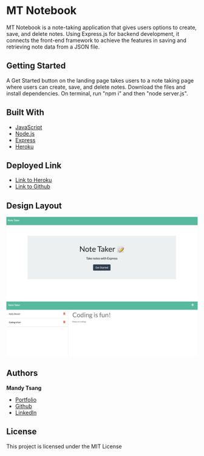 # MT Notebook

MT Notebook is a note-taking application that gives users options to create, save, and delete notes. Using Express.js for backend development, it connects the front-end framework to achieve the features in saving and retrieving note data from a JSON file. 


## Getting Started

A Get Started button on the landing page takes users to a note taking page where users can create, save, and delete notes. 
Download the files and install dependencies. On terminal, run "npm i" and then "node server.js".

## Built With

* [JavaScript](https://developer.mozilla.org/en-US/docs/Web/JavaScript)
* [Node.js](https://nodejs.org/en/)
* [Express](https://expressjs.com)
* [Heroku](https://heroku.com)


## Deployed Link

* [Link to Heroku](https://hmt-notebook.herokuapp.com/notes)
* [Link to Github](https://github.com/MANDYTSANG007/MT-Notebook)

## Design Layout

![alt text](./images/LandingPage.png)
![alt text](./images/NotePage.png)


## Authors

**Mandy Tsang** 

- [Portfolio](https://mandytsang007.github.io/new-portfolio/)
- [Github](https://github.com/MANDYTSANG007)
- [LinkedIn](https://www.linkedin.com/in/man-tsang-64308b22a/)


## License

This project is licensed under the MIT License 

